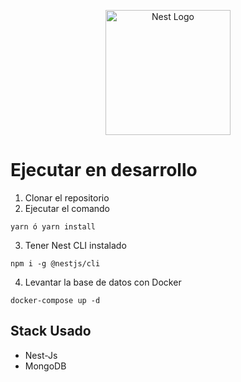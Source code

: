 <p align="center">
  <a href="http://nestjs.com/" target="blank"><img src="https://nestjs.com/img/logo-small.svg" width="200" alt="Nest Logo" /></a>
</p>

# Ejecutar en desarrollo

1. Clonar el repositorio
2. Ejecutar el comando
```
yarn ó yarn install
```
3. Tener Nest CLI instalado
```
npm i -g @nestjs/cli
```
4. Levantar la base de datos con Docker
```
docker-compose up -d
```

## Stack Usado
* Nest-Js
* MongoDB